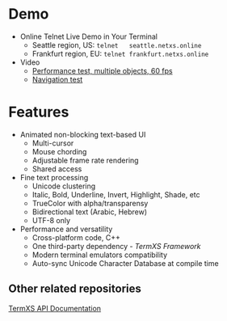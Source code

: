 # Demo
- Online Telnet Live Demo in Your Terminal
  - Seattle   region, US: `telnet   seattle.netxs.online`
  - Frankfurt region, EU: `telnet frankfurt.netxs.online`
- Video
  - [Performance test, multiple objects, 60 fps](https://youtu.be/mQVOlCJZZ4w)
  - [Navigation test](https://youtu.be/5h1fJ-es8kQ)

# Features
- Animated non-blocking text-based UI
  - Multi-cursor
  - Mouse chording
  - Adjustable frame rate rendering
  - Shared access
- Fine text processing
  - Unicode clustering
  - Italic, Bold, Underline, Invert, Highlight, Shade, etc
  - TrueColor with alpha/transparensy
  - Bidirectional text (Arabic, Hebrew)
  - UTF-8 only
- Performance and versatility  
  - Cross-platform code, C++
  - One third-party dependency - _TermXS Framework_
  - Modern terminal emulators compatibility
  - Auto-sync Unicode Character Database at compile time

## Other related repositories
[TermXS API Documentation](https://github.com/netxs-group/TermXS-Docs)
